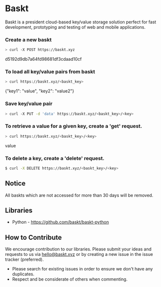# Baskt

Baskt is a president cloud-based key/value storage solution perfect for fast
development, prototyping and testing of web and mobile applications.

### Create a new baskt
```bash
> curl -X POST https://baskt.xyz
```
d5192d9db7a64fd98681df3cdaad10cf

### To load all key/value pairs from baskt
```bash
> curl https://baskt.xyz/<baskt_key>
```
{"key1": "value", "key2": "value2"}

### Save key/value pair
```bash
> curl -X PUT -d 'data' https://baskt.xyz/<baskt_key>/<key>
```

### To retrieve a value for a given key, create a 'get' request.
```bash
> curl https://baskt.xyz/<baskt_key>/<key>
```
value

### To delete a key, create a 'delete' request.
```bash
$ curl -X DELETE https://baskt.xyz/<baskt_key>/<key>
```

## Notice

All baskts which are not accessed for more than 30 days will be removed.

## Libraries

- Python - https://github.com/baskt/baskt-python

##  How to Contribute

We encourage contribution to our libraries. Please submit your ideas and requests
to us via hello@baskt.xyz or by creating a new issue in the issue tracker (preferred).
- Please search for existing issues in order to ensure we don't have any duplicates.
- Respect and be considerate of others when commenting.
